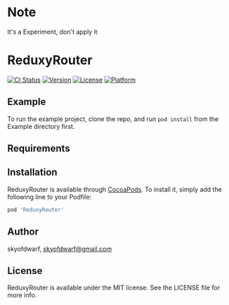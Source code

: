 # Note

It's a Experiment, don't apply it

# ReduxyRouter

[![CI Status](https://img.shields.io/travis/skyofdwarf/ReduxyRouter.svg?style=flat)](https://travis-ci.org/skyofdwarf/ReduxyRouter)
[![Version](https://img.shields.io/cocoapods/v/ReduxyRouter.svg?style=flat)](https://cocoapods.org/pods/ReduxyRouter)
[![License](https://img.shields.io/cocoapods/l/ReduxyRouter.svg?style=flat)](https://cocoapods.org/pods/ReduxyRouter)
[![Platform](https://img.shields.io/cocoapods/p/ReduxyRouter.svg?style=flat)](https://cocoapods.org/pods/ReduxyRouter)

## Example

To run the example project, clone the repo, and run `pod install` from the Example directory first.

## Requirements

## Installation

ReduxyRouter is available through [CocoaPods](https://cocoapods.org). To install
it, simply add the following line to your Podfile:

```ruby
pod 'ReduxyRouter'
```

## Author

skyofdwarf, skyofdwarf@gmail.com

## License

ReduxyRouter is available under the MIT license. See the LICENSE file for more info.

